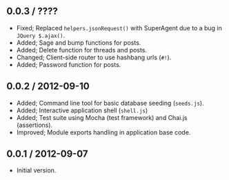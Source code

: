 
0.0.3 / ????
------------

 * Fixed; Replaced `helpers.jsonRequest()` with SuperAgent due to a bug in `JQuery $.ajax()`.
 * Added; Sage and bump functions for posts.
 * Added; Delete function for threads and posts.
 * Changed; Client-side router to use hashbang urls (`#!`).
 * Added; Password function for posts.

0.0.2 / 2012-09-10
------------------

 * Added; Command line tool for basic database seeding (`seeds.js`).
 * Added; Interactive application shell (`shell.js`)
 * Added; Test suite using Mocha (test framework) and Chai.js (assertions).
 * Improved; Module exports handling in application base code.

0.0.1 / 2012-09-07
------------------

  * Initial version.
